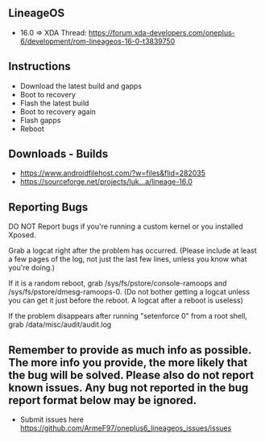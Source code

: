 ## LineageOS
* 16.0 => XDA Thread: https://forum.xda-developers.com/oneplus-6/development/rom-lineageos-16-0-t3839750

## Instructions
* Download the latest build and gapps
* Boot to recovery
* Flash the latest build
* Boot to recovery again
* Flash gapps
* Reboot

## Downloads - Builds
* https://www.androidfilehost.com/?w=files&flid=282035
* https://sourceforge.net/projects/luk...a/lineage-16.0

## Reporting Bugs

DO NOT Report bugs if you're running a custom kernel or you installed Xposed.

Grab a logcat right after the problem has occurred. (Please include at least a few pages of the log, not just the last few lines, unless you know what you're doing.)

If it is a random reboot, grab /sys/fs/pstore/console-ramoops and /sys/fs/pstore/dmesg-ramoops-0. (Do not bother getting a logcat unless you can get it just before the reboot. A logcat after a reboot is useless)

If the problem disappears after running "setenforce 0" from a root shell, grab /data/misc/audit/audit.log

## Remember to provide as much info as possible. The more info you provide, the more likely that the bug will be solved. Please also do not report known issues. Any bug not reported in the bug report format below may be ignored.

* Submit issues here https://github.com/ArmeF97/oneplus6_lineageos_issues/issues
